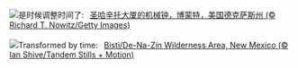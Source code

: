 ![](https://www.bing.com/th?id=OHR.BeaumontClock_ZH-CN5288086713_UHD.jpg&w=1000)是时候调整时间了:&nbsp;&ensp;[圣哈辛托大厦的机械钟，博蒙特，美国德克萨斯州 (© Richard T. Nowitz/Getty Images)](https://www.bing.com/th?id=OHR.BeaumontClock_ZH-CN5288086713_UHD.jpg)
<br><br/>
![](https://www.bing.com/th?id=OHR.BistiBlue_EN-US1090853434_UHD.jpg&w=1000)Transformed by time:&nbsp;&ensp;[Bisti/De-Na-Zin Wilderness Area, New Mexico (© Ian Shive/Tandem Stills + Motion)](https://www.bing.com/th?id=OHR.BistiBlue_EN-US1090853434_UHD.jpg)
<br><br/>
